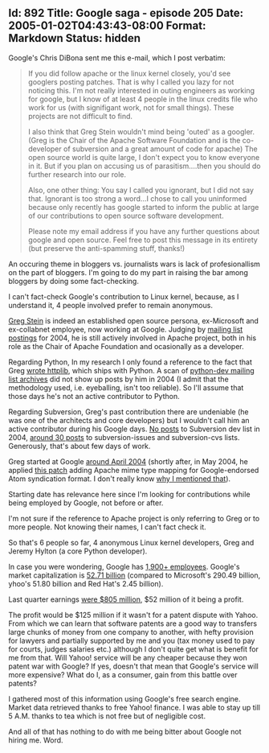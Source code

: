 Id: 892
Title: Google saga - episode 205
Date: 2005-01-02T04:43:43-08:00
Format: Markdown
Status: hidden
--------------
Google's Chris DiBona sent me this e-mail, which I post verbatim:

> If you did follow apache or the linux kernel closely, you'd see
> googlers posting patches. That is why I called you lazy for not
> noticing this. I'm not really interested in outing engineers as
> working for google, but I know of at least 4 people in the linux
> credits file who work for us (with signifigant work, not for small
> things). These projects are not difficult to find.
>
> I also think that Greg Stein wouldn't mind being 'outed' as a googler.
> (Greg is the Chair of the Apache Software Foundation and is the
> co-developer of subversion and a great amount of code for apache) The
> open source world is quite large, I don't expect you to know everyone
> in it. But if you plan on accusing us of parasitism....then you should
> do further research into our role.
>
> Also, one other thing: You say I called you ignorant, but I did not
> say that. Ignorant is too strong a word...I chose to call you
> uninformed because only recently has google started to inform the
> public at large of our contributions to open source software
> development.
>
> Please note my email address if you have any further questions about
> google and open source. Feel free to post this message in its entirety
> (but preserve the anti-spamming stuff, thanks!)

An occuring theme in bloggers vs. journalists wars is lack of
profesionallism on the part of bloggers. I'm going to do my part in
raising the bar among bloggers by doing some fact-checking.

I can't fact-check Google's contribution to Linux kernel, because, as
I understand it, 4 people involved prefer to remain anonymous.

[Greg Stein](http://www.lyra.org/greg/) is indeed an established open
source persona, ex-Microsoft and ex-collabnet
employee, now working at Google. Judging by [mailing list
postings](http://marc.theaimsgroup.com/?l=apache-cvs&w=2&r=1&s=gstein&q=a)
for 2004, he is still actively
involved in Apache project, both in his role as the Chair of Apache
Foundation and ocasionally as a developer.

Regarding Python, In my research I only found a reference to the fact
that Greg [wrote httplib](http://www.livejournal.com/users/bramcohen/6531.html),
which ships with Python. A scan of [python-dev mailing
list archives](http://mail.python.org/pipermail/python-dev/) did not
show up posts by him in 2004 (I admit that
the methodology used, i.e. eyeballing, isn't too reliable). So I'll
assume that those days he's not an active contributor to Python.

Regarding Subversion, Greg's past contribution there are undeniable
(he was one of the architects and core developers) but I wouldn't call
him an active contributor during his Google days. [No
posts](http://subversion.tigris.org/servlets/SearchList?list=dev&searchText=Greg+Stain&defaultField=sender&Search=Search)
to Subversion dev
list in 2004, [around 30
posts](http://marc.theaimsgroup.com/?a=103578887800012&r=1&w=2)
to subversion-issues and subversion-cvs lists. Generously, that's about
few days of work.

Greg started at Google [around April
2004](http://www.python.org/~jeremy/weblog/040416a.html) (shortly after,
in May 2004, he applied [this
patch](http://marc.theaimsgroup.com/?l=apache-cvs&m=108992005825497&w=2)
adding Apache mime type mapping for Google-endorsed Atom syndication
format. I don't really know [why I mentioned that](http://issues.apache.org/bugzilla/show_bug.cgi?id=20440#c6)).

Starting date has relevance here since I'm looking for contributions
while being employed by Google, not before or after.

I'm not sure if the reference to Apache project is only referring to
Greg or to more people. Not knowing their names, I can't fact check it.

So that's 6 people so far, 4 anonymous Linux kernel developers, Greg and
Jeremy Hylton (a core Python developer).

In case you were wondering, Google has [1,900+
employees](http://www.google.com/intl/en/corporate/facts.html).
Google's market capitalization is [52.71
billion](http://finance.yahoo.com/q?s=GOOG&d=t) (compared to Microsoft's
290.49 billion, yhoo's 51.80 billion and Red Hat's 2.45 billion).

Last quarter earnings [were $805 million](http://www.boston.com/business/technology/articles/2004/10/22/googles_earnings_more_than_double/), $52 million of it being a profit.

The profit would be $125 million if it wasn't for a patent dispute
with Yahoo. From which we can learn that software patents are a good
way to transfers large chunks of money from one company to another, with
hefty provision for lawyers and partially supported by me and you
(tax money used to pay for courts, judges salaries etc.) although I
don't quite get what is benefit for me from that. Will Yahoo! service
will be any cheaper because they won patent war with Google? If yes,
doesn't that mean that Google's service will more expensive? What do I,
as a consumer, gain from this battle over patents?

I gathered most of this information using Google's free search engine.
Market data retrieved thanks to free Yahoo! finance. I was able to
stay up till 5 A.M. thanks to tea which is not free but of negligible
cost.

And all of that has nothing to do with me being bitter about Google
not hiring me. Word.
